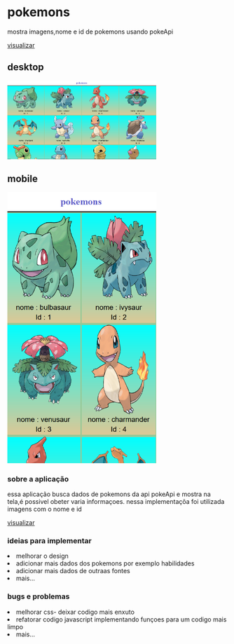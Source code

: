 # pokemons
mostra imagens,nome e id de pokemons usando pokeApi


<a href="https://vilmar-moreira-souza.github.io/pokemons/" target="blank">visualizar</a>
<h2>desktop</h2>
<img src="./assets/Captura0.png" width="340" alt="print da tela">
<h2>mobile</h2>
<img src="./assets/Captura1.png" width="340"  alt="print da tela">
<br>

<h3>sobre a aplicação</h3>


<p>essa aplicação busca dados de pokemons da api pokeApi e mostra na tela,é possivel obeter varia informaçoes. nessa implementaçõa foi utilizada imagens com o nome e id   </p>

 <a href="https://vilmar-moreira-souza.github.io/pokemons/" target="blank">visualizar </a>
 

<h3>ideias para implementar</h3>

 <li>melhorar o design</li>
<li> adicionar mais dados dos pokemons por exemplo habilidades</li>
<li> adicionar mais dados de outraas fontes</li>
<li> mais...</li>

<h3>bugs e problemas</h3>

<li>melhorar css- deixar codigo mais enxuto  </li>
<li>refatorar codigo javascript implementando funçoes para um codigo mais limpo   </li>
<li> mais...</li>